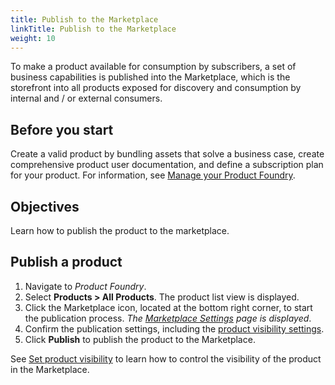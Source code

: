 ```yaml
---
title: Publish to the Marketplace
linkTitle: Publish to the Marketplace
weight: 10
---
```


To make a product available for consumption by subscribers, a set of business capabilities is published into the Marketplace, which is the storefront into all products exposed for discovery and consumption by internal and / or external consumers.

## Before you start

Create a valid product by bundling assets that solve a business case, create comprehensive product user documentation, and define a subscription plan for your product. For information, see [Manage your Product Foundry](/docs/manage_product_foundry/).

## Objectives

Learn how to publish the product to the marketplace.

## Publish a product

1. Navigate to *Product Foundry*.
2. Select **Products > All Products**. The product list view is displayed.
3. Click the Marketplace icon, located at the bottom right corner, to start the publication process. *The [Marketplace Settings](/docs/manage_marketplace/marketplace_settings/) page is displayed*.
4. Confirm the publication settings, including the [product visibility settings](/docs/manage_marketplace/set_product_visibility/).
5. Click **Publish** to publish the product to the Marketplace.

See [Set product visibility](/docs/manage_marketplace/set_product_visibility/) to learn how to control the visibility of the product in the Marketplace.
